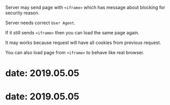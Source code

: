 Server may send page with `<iframe>` which has message about blocking for security reason.

Server needs correct `User Agent`.

If it still sends `<iframe>` then you can load the same page again.

It may works because request will have all cookies from previous request.

You can also load page from `<iframe>` to behave like real browser.

# date: 2019.05.05
# date: 2019.05.05
